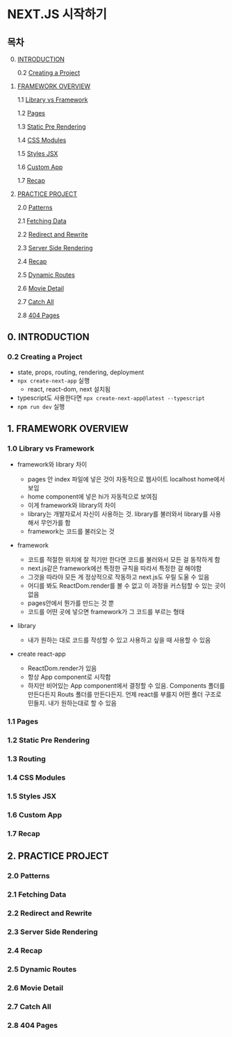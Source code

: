 # NEXT.JS 시작하기

[노마드코더 강의]: https://nomadcoders.co/nextjs-fundamentals



## 목차

0. [INTRODUCTION](#introduction)

   0.2 [Creating a Project](#creating-a-project)

1. [FRAMEWORK OVERVIEW](#framework-overview)

   1.1 [Library vs Framework](#library-va-framework)

   1.2 [Pages](#pages)

   1.3 [Static Pre Rendering](#static-pre-rendering)

   1.4 [CSS Modules](#css-modules)

   1.5 [Styles JSX](#styles-jsx)

   1.6 [Custom App](#custom-app)

   1.7 [Recap](#recap)

2. [PRACTICE PROJECT](#practice-project)

   2.0 [Patterns](#patterns)

   2.1 [Fetching Data](#fetching-data)

   2.2 [Redirect and Rewrite](#redirect-and-rewirte)

   2.3 [Server Side Rendering](#server-side-rendering)

   2.4 [Recap](#recap)

   2.5 [Dynamic Routes](#dynamic-routes)

   2.6 [Movie Detail](#movie-detail)

   2.7 [Catch All](#catch-all)

   2.8 [404 Pages](#404-pages)



## 0. INTRODUCTION

### 0.2 Creating a Project

- state, props, routing, rendering, deployment
- `npx create-next-app` 실행
  - react, react-dom, next 설치됨
- typescript도 사용한다면 `npx create-next-app@latest --typescript`
- `npm run dev` 실행



## 1. FRAMEWORK OVERVIEW

### 1.0 Library vs Framework

- framework와 library 차이
  - pages 안 index 파일에 넣은 것이 자동적으로 웹사이트 localhost home에서 보임
  -  home component에 넣은 hi가 자동적으로 보여짐
  - 이게 framework와 library의 차이
  - library는 개발자로서 자신이 사용하는 것. library를 불러와서 library를 사용해서 무언가를 함
  - framework는 코드를 불러오는 것 

- framework
  - 코드를 적절한 위치에 잘 적기만 한다면 코드를 불러와서 모든 걸 동작하게 함
  - next.js같은 framework에선 특정한 규칙을 따라서 특정한 걸 해야함
  - 그것을 따라야 모든 게 정상적으로 작동하고 next.js도 우릴 도울 수 있음
  - 어디를 봐도 ReactDom.render를 볼 수 없고 이 과정을 커스텀할 수 있는 곳이 없음
  - pages안에서 뭔가를 만드는 것 뿐
  - 코드를 어떤 곳에 넣으면 framework가 그 코드를 부르는 형태

- library
  - 내가 원하는 대로 코드를 작성할 수 있고 사용하고 싶을 때 사용할 수 있음

- create react-app
  - ReactDom.render가 있음
  - 항상 App component로 시작함
  - 하지만 비어있는 App component에서 결정할 수 있음. Components 폴더를 만든다든지 Routs 폴더를 만든다든지. 언제 react를 부를지 어떤 폴더 구조로 민들지. 내가 원하는대로 할 수 있음




### 1.1 Pages

### 1.2 Static Pre Rendering

### 1.3 Routing

### 1.4 CSS Modules

### 1.5 Styles JSX

### 1.6 Custom App

### 1.7 Recap



## 2. PRACTICE PROJECT

### 2.0 Patterns

### 2.1 Fetching Data

### 2.2 Redirect and Rewrite

### 2.3 Server Side Rendering

### 2.4 Recap

### 2.5 Dynamic Routes

### 2.6 Movie Detail

### 2.7 Catch All

### 2.8 404 Pages

